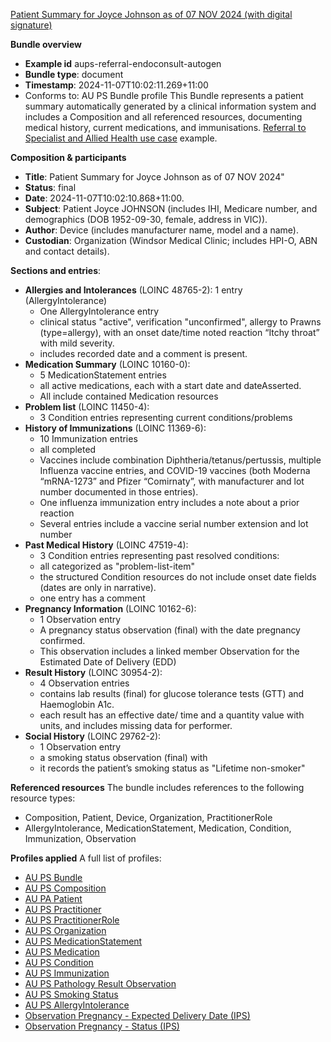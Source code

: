 [Patient Summary for Joyce Johnson as of 07 NOV 2024 (with digital signature)](Bundle-aups-referral-endoconsult-autogen.html)

**Bundle overview**
- **Example id** aups-referral-endoconsult-autogen
- **Bundle type**: document
- **Timestamp**: 2024-11-07T10:02:11.269+11:00
- Conforms to: AU PS Bundle profile
This Bundle represents a patient summary automatically generated by a clinical information system and includes a Composition and all referenced resources, documenting medical history, current medications, and immunisations. [Referral to Specialist and Allied Health use case](uc-referral.html) example.

**Composition & participants** 
- **Title**: Patient Summary for Joyce Johnson as of 07 NOV 2024"
- **Status**: final
- **Date**: 2024-11-07T10:02:10.868+11:00.
- **Subject**: Patient Joyce JOHNSON (includes IHI, Medicare number, and demographics (DOB 1952-09-30, female, address in VIC)).
- **Author**: Device (includes manufacturer name, model and a name).
- **Custodian**: Organization (Windsor Medical Clinic; includes HPI-O, ABN and contact details).

**Sections and entries**:
- **Allergies and Intolerances** (LOINC 48765-2): 1 entry (AllergyIntolerance)
  - One AllergyIntolerance entry
  - clinical status "active", verification "unconfirmed", allergy to Prawns (type=allergy), with an onset date/time noted reaction “Itchy throat” with mild severity.
  - includes recorded date and a comment is present.
- **Medication Summary** (LOINC 10160-0):
  - 5 MedicationStatement entries
  - all active medications, each with a start date and dateAsserted.
  - All include contained Medication resources
- **Problem list** (LOINC 11450-4):
  - 3 Condition entries representing current conditions/problems
- **History of Immunizations** (LOINC 11369-6):
  - 10 Immunization entries
  - all completed
  - Vaccines include combination Diphtheria/tetanus/pertussis, multiple Influenza vaccine entries, and COVID-19 vaccines (both Moderna “mRNA-1273” and Pfizer “Comirnaty”, with manufacturer and lot number documented in those entries). 
  - One influenza immunization entry includes a note about a prior reaction
  - Several entries include a vaccine serial number extension and lot number
- **Past Medical History** (LOINC 47519-4): 
  - 3 Condition entries representing past resolved conditions: 
  - all categorized as "problem-list-item"
  - the structured Condition resources do not include onset date fields (dates are only in narrative).
  - one entry has a comment
- **Pregnancy Information** (LOINC 10162-6):
  - 1 Observation entry
  - A pregnancy status observation (final) with the date pregnancy confirmed.
  - This observation includes a linked member Observation for the Estimated Date of Delivery (EDD)
- **Result History** (LOINC 30954-2):
  - 4 Observation entries
  - contains lab results (final) for glucose tolerance tests (GTT) and Haemoglobin A1c.
  - each result has an effective date/ time and a quantity value with units, and includes missing data for performer.
- **Social History** (LOINC 29762-2):
  - 1 Observation entry
  - a smoking status observation (final) with 
  - it records the patient’s smoking status as "Lifetime non-smoker"

**Referenced resources**
The bundle includes references to the following resource types:
- Composition, Patient, Device, Organization, PractitionerRole
- AllergyIntolerance, MedicationStatement, Medication, Condition, Immunization, Observation

**Profiles applied**
A full list of profiles:
- [AU PS Bundle](StructureDefinition-au-ps-bundle.html)
- [AU PS Composition](StructureDefinition-au-ps-composition.html)
- [AU PA Patient](StructureDefinition-au-ps-patient.html)
- [AU PS Practitioner](StructureDefinition-au-ps-practitioner.html)
- [AU PS PractitionerRole](StructureDefinition-au-ps-practitionerrole.html)
- [AU PS Organization](StructureDefinition-au-ps-organization.html)
- [AU PS MedicationStatement](StructureDefinition-au-ps-medicationstatement.html)
- [AU PS Medication](StructureDefinition-au-ps-medication.html)
- [AU PS Condition](StructureDefinition-au-ps-condition.html)
- [AU PS Immunization](StructureDefinition-au-ps-immunization.html)
- [AU PS Pathology Result Observation](StructureDefinition-au-ps-diagnosticresult-path.html)
- [AU PS Smoking Status](StructureDefinition-au-ps-smokingstatus.html)
- [AU PS AllergyIntolerance](StructureDefinition-au-ps-allergyintolerance.html)
- [Observation Pregnancy - Expected Delivery Date (IPS)](https://build.fhir.org/ig/HL7/fhir-ips/StructureDefinition-Observation-pregnancy-edd-uv-ips.html)
- [Observation Pregnancy - Status (IPS)](https://build.fhir.org/ig/HL7/fhir-ips/StructureDefinition-Observation-pregnancy-status-uv-ips.html)